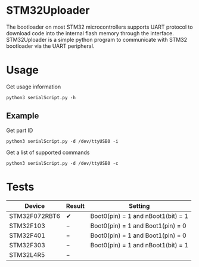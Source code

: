 # STM32Uploader
The bootloader on most STM32 microcontrollers supports UART protocol to download code into the internal flash memory through the interface. STM32Uploader is a simple python program to communicate with STM32 bootloader via the UART peripheral.


# Usage
Get usage information
```
python3 serialScript.py -h
```

## Example
Get part ID

```
python3 serialScript.py -d /dev/ttyUSB0 -i
```

Get a list of supported commands

```
python3 serialScript.py -d /dev/ttyUSB0 -c
```

# Tests

| Device        | Result        | Setting                            |
| ------------- | ------------- | ---------------------------------  |
| STM32F072RBT6 | &#10004;      | Boot0(pin) = 1 and nBoot1(bit) = 1 |
| STM32F103     | &#8722;       | Boot0(pin) = 1 and Boot1(pin) = 0  |
| STM32F401     | &#8722;       | Boot0(pin) = 1 and Boot1(pin) = 0  |
| STM32F303     | &#8722;       | Boot0(pin) = 1 and nBoot1(bit) = 1 |
| STM32L4R5     | &#8722;       |                                    |
